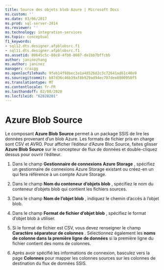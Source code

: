 ```yaml
---
title: Source des objets blob Azure | Microsoft Docs
ms.custom: ''
ms.date: 03/06/2017
ms.prod: sql-server-2014
ms.reviewer: ''
ms.technology: integration-services
ms.topic: conceptual
f1_keywords:
- sql12.dts.designer.afpblobsrc.f1
- sql11.dts.designer.afpblobsrc.f1
ms.assetid: 80645c5c-88c8-4fb0-8607-de1bb7bffcbb
author: janinezhang
ms.author: janinez
manager: craigg
ms.openlocfilehash: 9feb14f98bec3a1a48526d2c3c72641ad61c48e9
ms.sourcegitcommit: b87d36c46b39af8b929ad94ec707dee8800950f5
ms.translationtype: MT
ms.contentlocale: fr-FR
ms.lasthandoff: 02/08/2020
ms.locfileid: "62828201"
---
```

# <a name="azure-blob-source"></a>Azure Blob Source
 Le composant **Azure Blob Source** permet à un package SSIS de lire les données provenant d’un blob Azure. Les formats de fichier pris en charge sont CSV et AVRO. Pour afficher l’éditeur d’Azure Bloc Source, faites glisser **Azure Blob Source** sur le concepteur de flux de données et double-cliquez dessus pour ouvrir l’éditeur.  
  
1.  Dans le champ **Gestionnaire de connexions Azure Storage** , spécifiez un gestionnaire de connexions Azure Storage existant ou créez-en un qui fera référence à un compte Azure Storage.  
  
2.  Dans le champ **Nom du conteneur d’objets blob** , spécifiez le nom du conteneur d’objets blob qui contient les fichiers sources.  
  
3.  Dans le champ **Nom de l’objet blob** , indiquez le chemin d’accès à l’objet blob.  
  
4.  Dans le champ **Format de fichier d’objet blob** , spécifiez le format d’objet blob à utiliser.  
  
5.  Si le format de fichier est CSV, vous devez renseigner le champ **Caractère séparateur de colonnes** . Sélectionnez également les **noms de colonne dans la première ligne de données** si la première ligne du fichier contient des noms de colonnes.  
  
6.  Après avoir spécifié les informations de connexion, basculez vers la page **Colonnes** pour mapper les colonnes sources sur les colonnes de destination du flux de données SSIS.  
  
  
